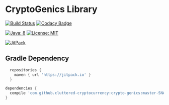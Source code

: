 # CryptoGenics Library

[![Build Status](https://travis-ci.org/cluttered-cryptocurrency/crypto-genics.svg?branch=master)](https://travis-ci.org/cluttered-cryptocurrency/crypto-genics)
[![Codacy Badge](https://api.codacy.com/project/badge/Grade/e5d5197c7afd488c927d1be66b6b1520)](https://www.codacy.com/app/cluttered-code/crypto-genics?utm_source=github.com&amp;utm_medium=referral&amp;utm_content=cluttered-cryptocurrency/crypto-genics&amp;utm_campaign=Badge_Grade)

[![Java: 8](https://img.shields.io/badge/java-8-blue.svg)](http://docs.oracle.com/javase/8/docs/api/)
[![License: MIT](https://img.shields.io/badge/license-MIT-blue.svg)](https://raw.githubusercontent.com/cluttered-cryptocurrency/crypto-genics/master/LICENSE)

[![JitPack](https://jitpack.io/v/cluttered-cryptocurrency/crypto-genics.svg)](https://jitpack.io/#cluttered-cryptocurrency/crypto-genics)

## Gradle Dependency
```groovy
  repositories {
    maven { url 'https://jitpack.io' }
  }
```
```groovy
dependencies {
  compile 'com.github.cluttered-cryptocurrency:crypto-genics:master-SNAPSHOT'
}
```
